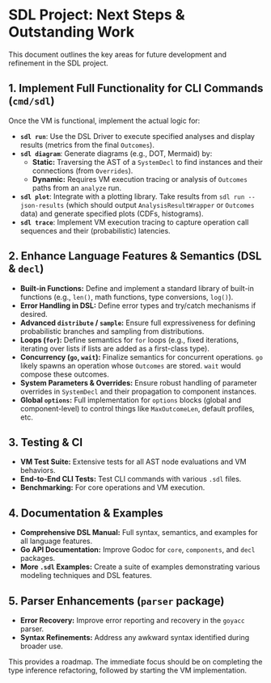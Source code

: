 # SDL Project: Next Steps & Outstanding Work

This document outlines the key areas for future development and refinement in the SDL project.

## 1. Implement Full Functionality for CLI Commands (`cmd/sdl`)

Once the VM is functional, implement the actual logic for:
*   **`sdl run`**: Use the DSL Driver to execute specified analyses and display results (metrics from the final `Outcomes`).
*   **`sdl diagram`**: Generate diagrams (e.g., DOT, Mermaid) by:
    *   **Static:** Traversing the AST of a `SystemDecl` to find instances and their connections (from `Overrides`).
    *   **Dynamic:** Requires VM execution tracing or analysis of `Outcomes` paths from an `analyze` run.
*   **`sdl plot`**: Integrate with a plotting library. Take results from `sdl run --json-results` (which should output `AnalysisResultWrapper` or `Outcomes` data) and generate specified plots (CDFs, histograms).
*   **`sdl trace`**: Implement VM execution tracing to capture operation call sequences and their (probabilistic) latencies.

## 2. Enhance Language Features & Semantics (DSL & `decl`)

*   **Built-in Functions:** Define and implement a standard library of built-in functions (e.g., `len()`, math functions, type conversions, `log()`).
*   **Error Handling in DSL:** Define error types and try/catch mechanisms if desired.
*   **Advanced `distribute` / `sample`:** Ensure full expressiveness for defining probabilistic branches and sampling from distributions.
*   **Loops (`for`):** Define semantics for `for` loops (e.g., fixed iterations, iterating over lists if lists are added as a first-class type).
*   **Concurrency (`go`, `wait`):** Finalize semantics for concurrent operations. `go` likely spawns an operation whose `Outcomes` are stored. `wait` would compose these outcomes.
*   **System Parameters & Overrides:** Ensure robust handling of parameter overrides in `SystemDecl` and their propagation to component instances.
*   **Global `options`:** Full implementation for `options` blocks (global and component-level) to control things like `MaxOutcomeLen`, default profiles, etc.

## 3. Testing & CI

*   **VM Test Suite:** Extensive tests for all AST node evaluations and VM behaviors.
*   **End-to-End CLI Tests:** Test CLI commands with various `.sdl` files.
*   **Benchmarking:** For core operations and VM execution.

## 4. Documentation & Examples

*   **Comprehensive DSL Manual:** Full syntax, semantics, and examples for all language features.
*   **Go API Documentation:** Improve Godoc for `core`, `components`, and `decl` packages.
*   **More `.sdl` Examples:** Create a suite of examples demonstrating various modeling techniques and DSL features.

## 5. Parser Enhancements (`parser` package)

*   **Error Recovery:** Improve error reporting and recovery in the `goyacc` parser.
*   **Syntax Refinements:** Address any awkward syntax identified during broader use.

This provides a roadmap. The immediate focus should be on completing the type inference refactoring, followed by starting the VM implementation.
